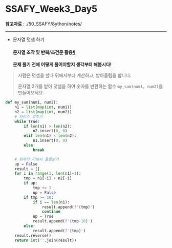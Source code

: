 # SSAFY_Week3_Day5

 **참고자료** : ./50_SSAFY/8ython/notes/

---

- 문자열 덧셈 하기

  #### 문자열 조작 및 반복/조건문 활용[¶](http://localhost:8888/notebooks/problems/problem04.ipynb#문자열-조작-및-반복/조건문-활용)

  **문제 풀기 전에 어떻게 풀어야할지 생각부터 해봅시다!**

> 사람은 덧셈을 할때 뒤에서부터 계산하고, 받아올림을 합니다.
>
> 문자열 2개를 받아 덧셈을 하여 숫자를 반환하는 함수 `my_sum(num1, num2)`을 만들어보세요.

```python
def my_sum(num1, num2):
    n1 = list(map(int, num1))
    n2 = list(map(int, num2))
    # 자리수 맞추기
    while True:
        if len(n1) > len(n2):
            n2.insert(0, 0)
        elif len(n1) < len(n2):
            n1.insert(0, 0)
        else:
            break

    # 뒤부터 더해서 올림받기
    up = False
    result = []
    for i in range(1, len(n1)+1):
        tmp = n1[-i] + n2[-i]
        if up:
            tmp += 1
            up = False        
        if tmp >= 10:
            if i == len(n1):
                result.append(f'{tmp}')
                continue
            up = True
            result.append(f'{tmp-10}')
        else:
            result.append(f'{tmp}')
    result.reverse()
    return int(''.join(result))
```



